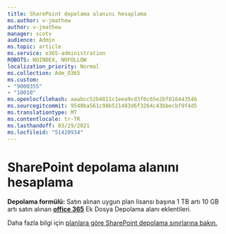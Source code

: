 ```yaml
---
title: SharePoint depolama alanını hesaplama
ms.author: v-jmathew
author: v-jmathew
manager: scotv
audience: Admin
ms.topic: article
ms.service: o365-administration
ROBOTS: NOINDEX, NOFOLLOW
localization_priority: Normal
ms.collection: Adm_O365
ms.custom:
- "9000355"
- "10010"
ms.openlocfilehash: aaabcc52b4811c1eea9cd3f0c65e2bf81644354b
ms.sourcegitcommit: 9540ba561c98b511483d6f3264c43bbecbf9f4d5
ms.translationtype: MT
ms.contentlocale: tr-TR
ms.lasthandoff: 03/29/2021
ms.locfileid: "51420934"
---
```

# <a name="calculate-sharepoint-storage"></a>SharePoint depolama alanını hesaplama

**Depolama formülü:** Satın alınan uygun plan lisansı [](https://docs.microsoft.com/microsoft-365/commerce/add-storage-space) başına 1 TB artı 10 GB artı satın alınan **[office 365](https://docs.microsoft.com/microsoft-365/commerce/add-storage-space)** Ek Dosya Depolama alanı eklentileri.

Daha fazla bilgi için [planlara göre SharePoint depolama sınırlarına bakın.](https://docs.microsoft.com/office365/servicedescriptions/sharepoint-online-service-description/sharepoint-online-limits)
